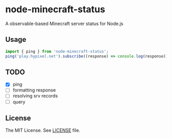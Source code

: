 
# node-minecraft-status

A observable-based Minecraft server status for Node.js

## Usage

```typescript
import { ping } from 'node-minecraft-status';
ping('play.hypixel.net').subscribe((response) => console.log(response));
```

## TODO

- [x] ping
- [ ] formatting response
- [ ] resolving srv records
- [ ] query

## License

The MIT License. See [LICENSE](LICENSE) file.
